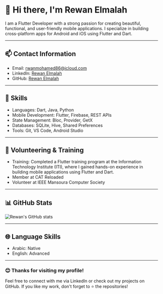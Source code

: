 # 👋 Hi there, I'm Rewan Elmalah  

I am a Flutter Developer with a strong passion for creating beautiful, functional, and user-friendly mobile applications. I specialize in building cross-platform apps for Android and iOS using Flutter and Dart.  

---

## 📫 Contact Information  
- Email: [rwanmohamed86@icloud.com](mailto:rwanmohamed86@icloud.com)  
- LinkedIn: [Rewan Elmalah](https://www.linkedin.com/in/rewan-elmalah-76a581292)  
- GitHub: [Rewan Elmalah](https://github.com/Rewanelmlah)  

---

## 🚀 Skills  
- Languages: Dart, Java, Python  
- Mobile Development: Flutter, Firebase, REST APIs  
- State Management: Bloc, Provider, GetX  
- Databases: SQLite, Hive, Shared Preferences  
- Tools: Git, VS Code, Android Studio  


---

## 🤝 Volunteering & Training  
- Training: Completed a Flutter training program at the Information Technology Institute (ITI), where I gained hands-on experience in building mobile applications using Flutter and Dart.  
- Member at CAT Reloaded  
- Volunteer at IEEE Mansoura Computer Society  

---

## 📊 GitHub Stats  
![Rewan's GitHub stats](https://github-readme-stats.vercel.app/api?username=Rewanelmlah&show_icons=true&theme=radical)  

---

## 🌐 Language Skills  
- Arabic: Native  
- English: Advanced  

---

### 😊 Thanks for visiting my profile!  
Feel free to connect with me via LinkedIn or check out my projects on GitHub. If you like my work, don't forget to ⭐ the repositories!
